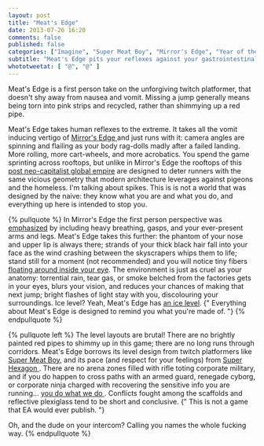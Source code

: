 ```yaml
---
layout: post
title: "Meat's Edge"
date: 2013-07-26 16:20
comments: false
published: false
categories: ["Imagine", "Super Meat Boy", "Mirror's Edge", "Year of the Twitch"]
subtitle: "Meat's Edge pits your reflexes against your gastrointestinal tract."
whototweetat: [ "@", "@" ]
---
```


Meat's Edge is a first person take on the unforgiving twitch platformer,
that doesn't shy away from nausea and vomit. Missing a jump generally means
being torn into pink strips and recycled, rather than shimmying up a red pipe.

<!-- more -->

Meat's Edge takes human reflexes to the extreme. It takes all the vomit
inducing vertigo of [ Mirror's Edge ][4] and just runs with it: camera angles are
spinning and flailing as your body rag-dolls madly after a failed landing.
More rolling, more cart-wheels, and more acrobatics. You spend the game
sprinting across rooftops, but unlike in Mirror's Edge the rooftops of this
[post neo-capitalist global empire][3] are designed to deter runners with the same
vicious geometry that modern architecture leverages against pigeons and the
homeless. I'm talking about spikes. This is is not a world that was designed
by the naive: they know what you are and what you do, and everything up here
is intended to stop you.

{% pullquote %}
In Mirror's Edge the first person perspective was [emphasized][2] by including
heavy breathing, gasps, and your ever-present arms and legs. Meat's Edge
takes this further: the phantom of your nose and upper lip is always
there; strands of your thick black hair fall into your face as the wind
crashing between the skyscrapers whips them to life; stand still for a moment
(not recommended) and you will notice tiny fibers [floating around inside your eye][5].
The environment is just as cruel as your anatomy: torrential
rain, tear gas, or smoke belched from the factories gets in your eyes, blurs
your vision, and reduces your chances of making that next jump; bright flashes
of light stay with you, discolouring your surroundings. Ice level? Yeah, Meat's
Edge has [an ice level][1]. {" Everything about Meat's Edge is designed to remind you what you're made of. "}
{% endpullquote %}

{% pullquote left %}
The level layouts are brutal! There are no brightly painted red pipes to shimmy up
in this game; there are no long runs through corridors. Meat's Edge borrows
its level design from twitch platformers like [Super Meat Boy][7], and its pace (and
respect for your feelings) from [ Super Hexagon ][8]. There are no arena zones filled with rifle toting corporate
military, and if you do happen to cross paths with an armed guard, renegade
cyborg, or corporate ninja charged with recovering the sensitive info you
are running... [ you do what we do ][6]. Conflicts fought among the scaffolds and
reflective plexiglass tend to be short and conclusive. {" This is not a game that
EA would ever publish. "}

Oh, and the dude on your intercom? Calling you names the whole fucking way.
{% endpullquote %}

[1]: http://tvtropes.org/pmwiki/pmwiki.php/Main/SlippySlideyIceWorld
[2]: http://www.wired.com/gaming/gamingreviews/commentary/games/2008/11/gamesfrontiers_1117
[3]: http://aliendovecote.com/uploads/twine/tycoon/crime.html
[4]: http://www.penny-arcade.com/comic/2008/11/03
[5]: http://en.wikipedia.org/wiki/Floater
[6]: https://www.youtube.com/watch?v=RwtifqCmGuw
[7]: http://supermeatboy.com/
[8]: http://superhexagon.com/
